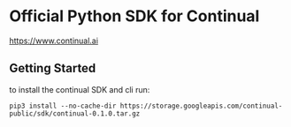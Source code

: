 # Official Python SDK for Continual

https://www.continual.ai

## Getting Started

to install the continual SDK and cli run:

```
pip3 install --no-cache-dir https://storage.googleapis.com/continual-public/sdk/continual-0.1.0.tar.gz
```

